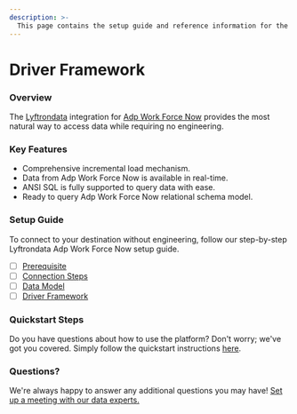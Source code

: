 ```yaml
---
description: >-
  This page contains the setup guide and reference information for the Adp Work Force Now source connector.
---
```


# Driver Framework

### Overview

The [Lyftrondata](https://www.lyftrondata.com/) integration for [Adp Work Force Now](None) provides the most natural way to access data while requiring no engineering.

### Key Features

* Comprehensive incremental load mechanism.
* Data from Adp Work Force Now is available in real-time.&#x20;
* ANSI SQL is fully supported to query data with ease.
* Ready to query Adp Work Force Now relational schema model.

### Setup Guide

To connect to your destination without engineering, follow our step-by-step Lyftrondata Adp Work Force Now setup guide.

* [ ] [Prerequisite](../prerequisite.md)
* [ ] [Connection Steps](../connection-steps.md)
* [ ] [Data Model](../data-model/erd.md)
* [ ] [Driver Framework](../driver-framework/)

### Quickstart Steps

Do you have questions about how to use the platform? Don't worry; we've got you covered. Simply follow the quickstart instructions [here](../driver-framework/README.md).

### Questions? <a href="#questions" id="questions"></a>

We're always happy to answer any additional questions you may have! [Set up a meeting with our data experts.](https://www.lyftrondata.com/book-a-meeting/)


